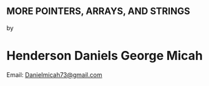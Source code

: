 ## MORE POINTERS, ARRAYS, AND STRINGS
by <h1> Henderson Daniels George Micah </h1>
Email: <link> Danielmicah73@gmail.com </link>
